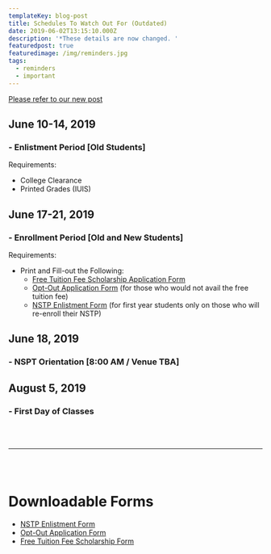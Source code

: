 ```yaml
---
templateKey: blog-post
title: Schedules To Watch Out For (Outdated)
date: 2019-06-02T13:15:10.000Z
description: '*These details are now changed. '
featuredpost: true
featuredimage: /img/reminders.jpg
tags:
  - reminders
  - important
---
```

<a href="https://cictwvsu.com/blog/2019-06-07-schedule-changes/">Please refer to our new post</a>

## June 10-14, 2019

### \- Enlistment Period \[Old Students]

Requirements:

* College Clearance
* Printed Grades (IUIS)

## June 17-21, 2019

### \- Enrollment Period \[Old and New Students]

Requirements:

* Print and Fill-out the Following:
  * [Free Tuition Fee Scholarship Application Form](https://github.com/wvsu-cict-code/cict-online/raw/master/src/downloads/ra_10931_revised_oct_2018_application_form.pdf)
  * [Opt-Out Application Form](https://github.com/wvsu-cict-code/cict-online/raw/master/src/downloads/opt_out_form_revised_2018.pdf) (for those who would not avail the free tuition fee)
  * [NSTP Enlistment Form](https://github.com/wvsu-cict-code/cict-online/raw/master/src/downloads/nstp_component_enlistment_form.pdf) (for first year students only on those who will re-enroll their NSTP)

## June 18, 2019

### \- NSPT Orientation \[8:00 AM / Venue TBA]

## August 5, 2019

### \- First Day of Classes

<br />
<br />
<hr />
<br />
<br />

# Downloadable Forms

<div id="forms"></div>

* [NSTP Enlistment Form](https://github.com/wvsu-cict-code/cict-online/raw/master/src/downloads/nstp_component_enlistment_form.pdf)
* [Opt-Out Application Form](https://github.com/wvsu-cict-code/cict-online/raw/master/src/downloads/opt_out_form_revised_2018.pdf)
* [Free Tuition Fee Scholarship Form](https://github.com/wvsu-cict-code/cict-online/raw/master/src/downloads/ra_10931_revised_oct_2018_application_form.pdf)

